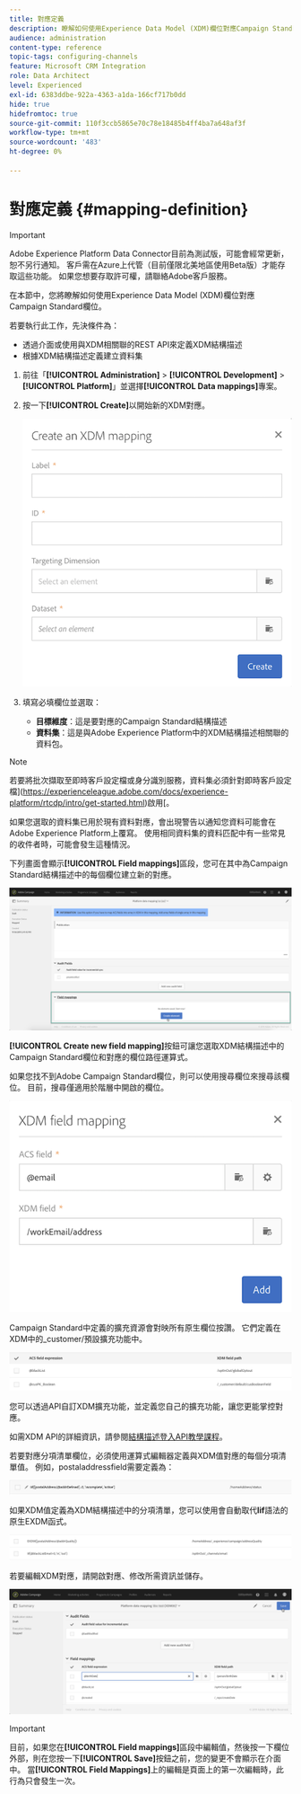 ```yaml
---
title: 對應定義
description: 瞭解如何使用Experience Data Model (XDM)欄位對應Campaign Standard欄位。
audience: administration
content-type: reference
topic-tags: configuring-channels
feature: Microsoft CRM Integration
role: Data Architect
level: Experienced
exl-id: 6383ddbe-922a-4363-a1da-166cf717b0dd
hide: true
hidefromtoc: true
source-git-commit: 110f3ccb5865e70c78e18485b4ff4ba7a648af3f
workflow-type: tm+mt
source-wordcount: '483'
ht-degree: 0%

---
```


# 對應定義 {#mapping-definition}

>[!IMPORTANT]
>
>Adobe Experience Platform Data Connector目前為測試版，可能會經常更新，恕不另行通知。 客戶需在Azure上代管（目前僅限北美地區使用Beta版）才能存取這些功能。 如果您想要存取許可權，請聯絡Adobe客戶服務。

在本節中，您將瞭解如何使用Experience Data Model (XDM)欄位對應Campaign Standard欄位。

若要執行此工作，先決條件為：

* 透過介面或使用與XDM相關聯的REST API來定義XDM結構描述
* 根據XDM結構描述定義建立資料集

1. 前往「**[!UICONTROL Administration]** > **[!UICONTROL Development]** > **[!UICONTROL Platform]**」並選擇&#x200B;**[!UICONTROL Data mappings]**&#x200B;專案。

1. 按一下&#x200B;**[!UICONTROL Create]**&#x200B;以開始新的XDM對應。

   ![](assets/aep_createmapping.png)

1. 填寫必填欄位並選取：

   * **目標維度**：這是要對應的Campaign Standard結構描述
   * **資料集**：這是與Adobe Experience Platform中的XDM結構描述相關聯的資料包。

>[!NOTE]
>
>若要將批次擷取至即時客戶設定檔或身分識別服務，資料集必須針對即時客戶設定檔](https://experienceleague.adobe.com/docs/experience-platform/rtcdp/intro/get-started.html)啟用[。
>
>如果您選取的資料集已用於現有資料對應，會出現警告以通知您資料可能會在Adobe Experience Platform上覆寫。 使用相同資料集的資料匹配中有一些常見的收件者時，可能會發生這種情況。

下列畫面會顯示&#x200B;**[!UICONTROL Field mappings]**&#x200B;區段，您可在其中為Campaign Standard結構描述中的每個欄位建立新的對應。

![](assets/aep_fieldmappings.png)

**[!UICONTROL Create new field mapping]**&#x200B;按鈕可讓您選取XDM結構描述中的Campaign Standard欄位和對應的欄位路徑運算式。

如果您找不到Adobe Campaign Standard欄位，則可以使用搜尋欄位來搜尋該欄位。 目前，搜尋僅適用於階層中開啟的欄位。

![](assets/aep_mapfield.png)

Campaign Standard中定義的擴充資源會對映所有原生欄位按讚。 它們定義在XDM中的_customer/預設擴充功能中。

![](assets/aep_fieldscusmapping.png)

您可以透過API自訂XDM擴充功能，並定義您自己的擴充功能，讓您更能掌控對應。

如需XDM API的詳細資訊，請參閱[結構描述登入API教學課程](https://experienceleague.adobe.com/docs/experience-platform/xdm/api/getting-started.html)。

若要對應分項清單欄位，必須使用運算式編輯器定義與XDM值對應的每個分項清單值。 例如，postaladdressfield需要定義為：

![](assets/aep_enummapping.png)

如果XDM值定義為XDM結構描述中的分項清單，您可以使用會自動取代&#x200B;**lif**&#x200B;語法的原生EXDM函式。

![](assets/aep_enummappingexdm.png)

若要編輯XDM對應，請開啟對應、修改所需資訊並儲存。

![](assets/aep_editmapping.png)

>[!IMPORTANT]
>
>目前，如果您在&#x200B;**[!UICONTROL Field mappings]**&#x200B;區段中編輯值，然後按一下欄位外部，則在您按一下&#x200B;**[!UICONTROL Save]**&#x200B;按鈕之前，您的變更不會顯示在介面中。 當&#x200B;**[!UICONTROL Field Mappings]**&#x200B;上的編輯是頁面上的第一次編輯時，此行為只會發生一次。
